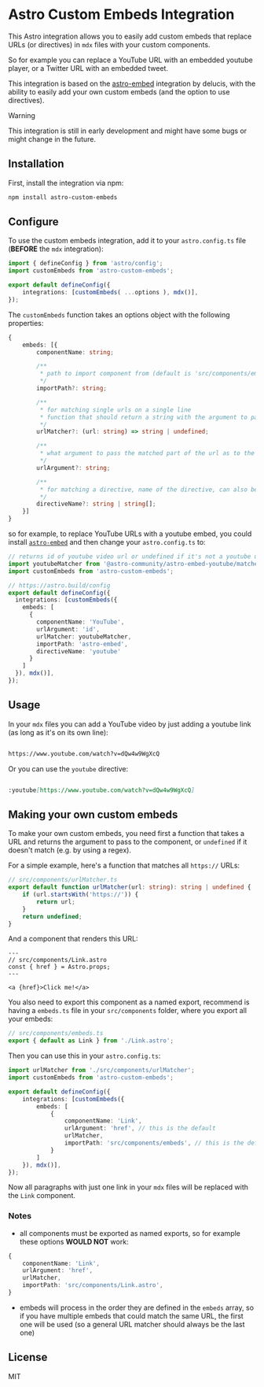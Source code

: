 # Astro Custom Embeds Integration

This Astro integration allows you to easily add custom embeds that replace URLs (or directives) in `mdx` files with your custom components.

So for example you can replace a YouTube URL with an embedded youtube player, or a Twitter URL with an embedded tweet.

This integration is based on the [astro-embed](https://github.com/delucis/astro-embed) integration by delucis, with the ability to easily add your own custom embeds (and the option to use directives).

> [!WARNING]
> This integration is still in early development and might have some bugs or might change in the future.

## Installation

First, install the integration via npm:

```bash
npm install astro-custom-embeds
```

## Configure

To use the custom embeds integration, add it to your `astro.config.ts` file (**BEFORE** the `mdx` integration):

```ts
import { defineConfig } from 'astro/config';
import customEmbeds from 'astro-custom-embeds';

export default defineConfig({
    integrations: [customEmbeds( ...options ), mdx()],
});
```

The `customEmbeds` function takes an options object with the following properties:

```ts
{
    embeds: [{
        componentName: string;

        /**
         * path to import component from (default is 'src/components/embeds')
         */
        importPath?: string;

        /**
         * for matching single urls on a single line
         * function that should return a string with the argument to pass to the component or undefined if it doesn't match
         */
        urlMatcher?: (url: string) => string | undefined;

        /**
         * what argument to pass the matched part of the url as to the component (default is 'href')
         */
        urlArgument?: string;

        /**
         * for matching a directive, name of the directive, can also be an array of names
         */
        directiveName?: string | string[];
    }]
}
```

so for example, to replace YouTube URLs with a youtube embed, you could install [`astro-embed`](https://github.com/delucis/astro-embed) and then change your `astro.config.ts` to:

```ts
// returns id of youtube video url or undefined if it's not a youtube url
import youtubeMatcher from '@astro-community/astro-embed-youtube/matcher';
import customEmbeds from 'astro-custom-embeds';

// https://astro.build/config
export default defineConfig({
  integrations: [customEmbeds({
    embeds: [
      {
        componentName: 'YouTube',
        urlArgument: 'id',
        urlMatcher: youtubeMatcher,
        importPath: 'astro-embed',
        directiveName: 'youtube'
      }
    ]
  }), mdx()],
});
```

## Usage

In your `mdx` files you can add a YouTube video by just adding a youtube link (as long as it's on its own line):

```md

https://www.youtube.com/watch?v=dQw4w9WgXcQ

```

Or you can use the `youtube` directive:

```md

:youtube[https://www.youtube.com/watch?v=dQw4w9WgXcQ]

```

## Making your own custom embeds

To make your own custom embeds, you need first a function that takes a URL and returns the argument to pass to the component, or `undefined` if it doesn't match (e.g. by using a regex).

For a simple example, here's a function that matches all `https://` URLs:

```ts
// src/components/urlMatcher.ts
export default function urlMatcher(url: string): string | undefined {
    if (url.startsWith('https://')) {
        return url;
    }
    return undefined;
}
```

And a component that renders this URL:

```astro
---
// src/components/Link.astro
const { href } = Astro.props;
---

<a {href}>Click me!</a>
```

You also need to export this component as a named export, recommend is having a `embeds.ts` file in your `src/components` folder, where you export all your embeds:

```ts
// src/components/embeds.ts
export { default as Link } from './Link.astro';
```

Then you can use this in your `astro.config.ts`:

```ts
import urlMatcher from './src/components/urlMatcher';
import customEmbeds from 'astro-custom-embeds';

export default defineConfig({
    integrations: [customEmbeds({
        embeds: [
            {
                componentName: 'Link',
                urlArgument: 'href', // this is the default
                urlMatcher,
                importPath: 'src/components/embeds', // this is the default
            }
        ]
    }), mdx()],
});
```

Now all paragraphs with just one link in your `mdx` files will be replaced with the `Link` component.

### Notes

- all components must be exported as named exports, so for example these options **WOULD NOT** work:

```ts
{
    componentName: 'Link',
    urlArgument: 'href',
    urlMatcher,
    importPath: 'src/components/Link.astro',
}
```

- embeds will process in the order they are defined in the `embeds` array, so if you have multiple embeds that could match the same URL, the first one will be used (so a general URL matcher should always be the last one)

## License

MIT
